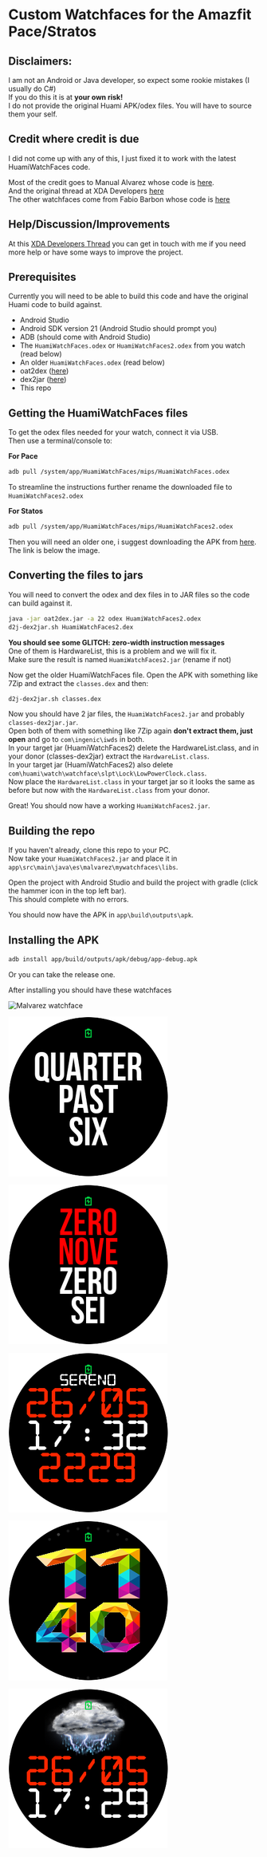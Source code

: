 # Custom Watchfaces for the Amazfit Pace/Stratos

## Disclaimers:
I am not an Android or Java developer, so expect some rookie mistakes (I usually do C#)  
If you do this it is at **your own risk!**  
I do not provide the original Huami APK/odex files. You will have to source them your self.  

## Credit where credit is due
I did not come up with any of this, I just fixed it to work with the latest HuamiWatchFaces code.

Most of the credit goes to Manual Alvarez whose code is [here](https://github.com/manuel-alvarez-alvarez/malvarez-watchface).  
And the original thread at XDA Developers [here](https://forum.xda-developers.com/smartwatch/amazfit/watchface-amazfit-watch-t3596912)  
The other watchfaces come from Fabio Barbon whose code is [here](https://github.com/drbourbon/drbourbon-watchfaces)  

## Help/Discussion/Improvements ##
At this [XDA Developers Thread](https://forum.xda-developers.com/smartwatch/amazfit/project-huamiwatchfaces-based-custom-t3760814) you can get in touch with me if you need more help or have some ways to improve the project.

## Prerequisites
Currently you will need to be able to build this code and have the original Huami code to build against.
- Android Studio
- Android SDK version 21 (Android Studio should prompt you)
- ADB (should come with Android Studio)
- The `HuamiWatchFaces.odex` or `HuamiWatchFaces2.odex` from you watch (read below)
- An older `HuamiWatchFaces.odex` (read below)
- oat2dex ([here](https://github.com/testwhat/SmaliEx))
- dex2jar ([here](https://github.com/pxb1988/dex2jar))
- This repo

## Getting the HuamiWatchFaces files
To get the odex files needed for your watch, connect it via USB.  
Then use a terminal/console to:

**For Pace**
```sh
adb pull /system/app/HuamiWatchFaces/mips/HuamiWatchFaces.odex
```

To streamline the instructions further rename the downloaded file to `HuamiWatchFaces2.odex`

**For Statos**
```sh
adb pull /system/app/HuamiWatchFaces/mips/HuamiWatchFaces2.odex
```

Then you will need an older one, i suggest downloading the APK from [here](http://amazfitcentral.com/2017/08/19/amazfit-amazing-watch-faces/). The link is below the image.

## Converting the files to jars
You will need to convert the odex and dex files in to JAR files so the code can build against it.

```sh
java -jar oat2dex.jar -a 22 odex HuamiWatchFaces2.odex
d2j-dex2jar.sh HuamiWatchFaces2.dex
```

**You should see some GLITCH: zero-width instruction messages**  
One of them is HardwareList, this is a problem and we will fix it.  
Make sure the result is named `HuamiWatchFaces2.jar` (rename if not)  

Now get the older HuamiWatchFaces file. Open the APK with something like 7Zip and extract the `classes.dex` and then:

```sh
d2j-dex2jar.sh classes.dex
```

Now you should have 2 jar files, the  `HuamiWatchFaces2.jar` and probably `classes-dex2jar.jar`.  
Open both of them with something like 7Zip again **don't extract them, just open** and go to `com\ingenic\iwds` in both.  
In your target jar (HuamiWatchFaces2) delete the HardwareList.class, and in your donor (classes-dex2jar) extract the `HardwareList.class`.  
In your target jar (HuamiWatchFaces2) also delete `com\huami\watch\watchface\slpt\Lock\LowPowerClock.class`.  
Now place the `HardwareList.class` in your target jar so it looks the same as before but now with the `HardwareList.class` from your donor.  

Great! You should now have a working `HuamiWatchFaces2.jar`.

## Building the repo ##
If you haven't already, clone this repo to your PC.  
Now take your `HuamiWatchFaces2.jar` and place it in `app\src\main\java\es\malvarez\mywatchfaces\libs`.

Open the project with Android Studio and build the project with gradle (click the hammer icon in the top left bar).  
This should complete with no errors.

You should now have the APK in `app\build\outputs\apk`.

## Installing the APK ##
```sh
adb install app/build/outputs/apk/debug/app-debug.apk
```
Or you can take the release one.

After installing you should have these watchfaces

![Malvarez watchface](https://github.com/RavenLiquid/amazfit-watchfaces/raw/master/app/src/main/res/drawable-nodpi/preview_malvarez.png)

![Fuzzy Text](https://github.com/RavenLiquid/amazfit-watchfaces/raw/master/app/src/main/res/drawable-nodpi/preview_fuzzytext.png "")

![Text Time](https://github.com/RavenLiquid/amazfit-watchfaces/raw/master/app/src/main/res/drawable-nodpi/preview_texttime.png?raw=true "")

![Three Lines](https://github.com/RavenLiquid/amazfit-watchfaces/raw/master/app/src/main/res/drawable-nodpi/preview_threelines.png?raw=true "")

![Fancy Digits](https://github.com/RavenLiquid/amazfit-watchfaces/raw/master/app/src/main/res/drawable-nodpi/preview_hugetext.png?raw=true "")

![Big Weather](https://github.com/RavenLiquid/amazfit-watchfaces/raw/master/app/src/main/res/drawable-nodpi/preview_hugeweather.png?raw=true "")
